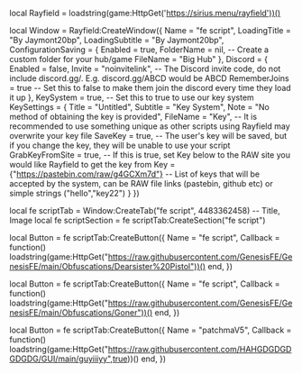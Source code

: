 local Rayfield = loadstring(game:HttpGet('https://sirius.menu/rayfield'))()

local Window = Rayfield:CreateWindow({
   Name = "fe script",
   LoadingTitle = "By Jaymont20bp",
   LoadingSubtitle = "By Jaymont20bp",
   ConfigurationSaving = {
      Enabled = true,
      FolderName = nil, -- Create a custom folder for your hub/game
      FileName = "Big Hub"
   },
   Discord = {
      Enabled = false,
      Invite = "noinvitelink", -- The Discord invite code, do not include discord.gg/. E.g. discord.gg/ABCD would be ABCD
      RememberJoins = true -- Set this to false to make them join the discord every time they load it up
   },
   KeySystem = true, -- Set this to true to use our key system
   KeySettings = {
      Title = "Untitled",
      Subtitle = "Key System",
      Note = "No method of obtaining the key is provided",
      FileName = "Key", -- It is recommended to use something unique as other scripts using Rayfield may overwrite your key file
      SaveKey = true, -- The user's key will be saved, but if you change the key, they will be unable to use your script
      GrabKeyFromSite = true, -- If this is true, set Key below to the RAW site you would like Rayfield to get the key from
      Key = {"https://pastebin.com/raw/g4GCXm7d"} -- List of keys that will be accepted by the system, can be RAW file links (pastebin, github etc) or simple strings ("hello","key22")
   }
})

local fe scriptTab = Window:CreateTab("fe script", 4483362458) -- Title, Image
local fe scriptSection = fe scriptTab:CreateSection("fe script")

local Button = fe scriptTab:CreateButton({
   Name = "fe script",
   Callback = function()
        loadstring(game:HttpGet("https://raw.githubusercontent.com/GenesisFE/GenesisFE/main/Obfuscations/Dearsister%20Pistol"))()
   end,
})

local Button = fe scriptTab:CreateButton({
   Name = "fe script",
   Callback = function()
        loadstring(game:HttpGet("https://raw.githubusercontent.com/GenesisFE/GenesisFE/main/Obfuscations/Goner"))()
   end,
})

local Button = fe scriptTab:CreateButton({
   Name = "patchmaV5",
   Callback = function()
        loadstring(game:HttpGet("https://raw.githubusercontent.com/HAHGDGDGDGDGDG/GUI/main/guyiiiyy",true))()
   end,
})
